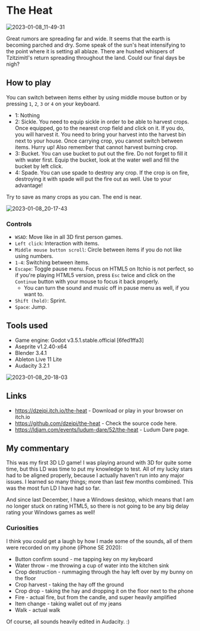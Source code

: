 # The Heat

![2023-01-08_11-49-31](https://user-images.githubusercontent.com/18399695/211214820-ec76bce7-af19-4451-9414-4c09511e03a6.png)

Great rumors are spreading far and wide. It seems that the earth is becoming parched and dry. Some speak of the sun's heat intensifying to the point where it is setting all ablaze. There are hushed whispers of Tzitzimitl's return spreading throughout the land. Could our final days be nigh?

## How to play
You can switch between items either by using middle mouse button or by pressing `1`, `2`, `3` or `4` on your keyboard.

* 1: Nothing
* 2: Sickle. You need to equip sickle in order to be able to harvest crops. Once equipped, go to the nearest crop field and click on it. If you do, you will harvest it. You need to bring your harvest into the harvest bin next to your house. Once carrying crop, you cannot switch between items. Hurry up! Also remember that cannot harvest burning crop.
* 3: Bucket. You can use bucket to put out the fire. Do not forget to fill it with water first. Equip the bucket, look at the water well and fill the bucket by left click.
* 4: Spade. You can use spade to destroy any crop. If the crop is on fire, destroying it with spade will put the fire out as well. Use to your advantage!

Try to save as many crops as you can. The end is near.

![2023-01-08_20-17-43](https://user-images.githubusercontent.com/18399695/211214814-097e576c-5757-4c66-bfe4-c4e731b0347c.png)

### Controls

* `WSAD`: Move like in all 3D first person games.
* `Left click`: Interaction with items.
* `Middle mouse button scroll`: Circle between items if you do not like using numbers.
* `1-4`: Switching between items.
* `Escape`: Toggle pause menu. Focus on HTML5 on Itchio is not perfect, so if you're playing HTML5 version, press `Esc` twice and click on the `Continue` button with your mouse to focus it back properly.
  * You can turn the sound and music off in pause menu as well, if you want to.
* `Shift (hold)`: Sprint.
* `Space`: Jump.

## Tools used

* Game engine: Godot v3.5.1.stable.official [6fed1ffa3]
* Aseprite v1.2.40-x64
* Blender 3.4.1
* Ableton Live 11 Lite
* Audacity 3.2.1

![2023-01-08_20-18-03](https://user-images.githubusercontent.com/18399695/211214812-b21e2424-092f-4149-a64c-8cd7ac2cd0c4.png)

## Links

* https://dzejpi.itch.io/the-heat - Download or play in your browser on itch.io
* https://github.com/dzejpi/the-heat - Check the source code here.
* https://ldjam.com/events/ludum-dare/52/the-heat - Ludum Dare page.


## My commentary
This was my first 3D LD game! I was playing around with 3D for quite some time, but this LD was time to put my knowledge to test. All of my lucky stars had to be aligned properly, because I actually haven't run into any major issues. I learned so many things; more than last few months combined. This was the most fun LD I have had so far.

And since last December, I have a Windows desktop, which means that I am no longer stuck on rating HTML5, so there is not going to be any big delay rating your Windows games as well!


### Curiosities
I think you could get a laugh by how I made some of the sounds, all of them were recorded on my phone (iPhone SE 2020):

* Button confirm sound - me tapping key on my keyboard
* Water throw - me throwing a cup of water into the kitchen sink
* Crop destruction - rummaging through the hay left over by my bunny on the floor
* Crop harvest - taking the hay off the ground
* Crop drop - taking the hay and dropping it on the floor next to the phone
* Fire - actual fire, but from the candle, and super heavily amplified
* Item change - taking wallet out of my jeans
* Walk - actual walk

Of course, all sounds heavily edited in Audacity. :)
